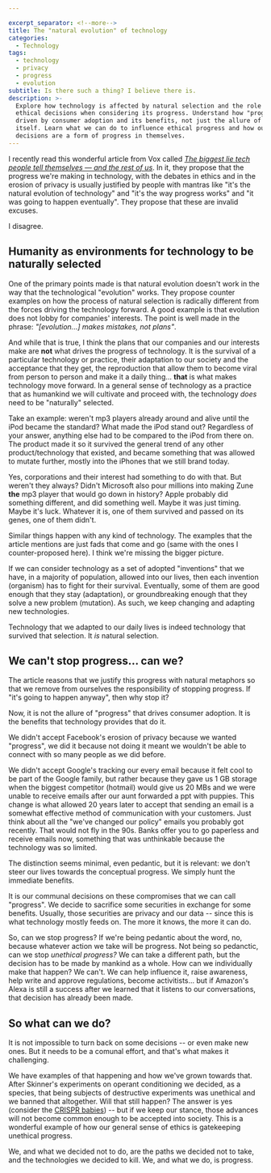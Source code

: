 ```yaml
---

excerpt_separator: <!--more-->
title: The "natural evolution" of technology
categories:
  - Technology
tags:
  - technology
  - privacy
  - progress
  - evolution
subtitle: Is there such a thing? I believe there is.
description: >-
  Explore how technology is affected by natural selection and the role of
  ethical decisions when considering its progress. Understand how "progress" is
  driven by consumer adoption and its benefits, not just the allure of progress
  itself. Learn what we can do to influence ethical progress and how our
  decisions are a form of progress in themselves.
---
```




I recently read this wonderful article from Vox called _[The biggest lie tech people tell themselves — and the rest of us](https://www.vox.com/the-highlight/2019/10/1/20887003/tech-technology-evolution-natural-inevitable-ethics)_. In it, they propose that the progress we're making in technology, with the debates in ethics and in the erosion of privacy is usually justified by people with mantras like "it's the natural evolution of technology" and "it's the way progress works" and "it was going to happen eventually". They propose that these are invalid excuses.

I disagree.

<!--more-->

## Humanity as environments for technology to be naturally selected

One of the primary points made is that natural evolution doesn't work in the way that the technological "evolution" works. They propose counter examples on how the process of natural selection is radically different from the forces driving the technology forward. A good example is that evolution does not lobby for companies' interests. The point is well made in the phrase: _"[evolution...] makes mistakes, not plans"_.

And while that is true, I think the plans that our companies and our interests make are **not** what drives the progress of technology. It is the survival of a particular technology or practice, their adaptation to our society and the acceptance that they get, the reproduction that allow them to become viral from person to person and make it a daily thing... **that** is what makes technology move forward. In a general sense of technology as a practice that as humankind we will cultivate and proceed with, the technology _does_ need to be "naturally" selected.

Take an example: weren't mp3 players already around and alive until the iPod became the standard? What made the iPod stand out? Regardless of your answer, anything else had to be compared to the iPod from there on. The product made it so it survived the general trend of any other product/technology that existed, and became something that was allowed to mutate further, mostly into the iPhones that we still brand today.

Yes, corporations and their interest had something to do with that. But weren't they always? Didn't Microsoft also pour millions into making Zune **the** mp3 player that would go down in history? Apple probably did something different, and did something well. Maybe it was just timing. Maybe it's luck. Whatever it is, one of them survived and passed on its genes, one of them didn't.

Similar things happen with any kind of technology. The examples that the article mentions are just fads that come and go (same with the ones I counter-proposed here). I think we're missing the bigger picture.

If we can consider technology as a set of adopted "inventions" that we have, in a majority of population, allowed into our lives, then each invention (organism) has to fight for their survival. Eventually, some of them are good enough that they stay (adaptation), or groundbreaking enough that they solve a new problem (mutation). As such, we keep changing and adapting new technologies.

Technology that we adapted to our daily lives is indeed technology that survived that selection. It _is_ natural selection.

## We can't stop progress... can we?

The article reasons that we justify this progress with natural metaphors so that we remove from ourselves the responsibility of stopping progress. If "it's going to happen anyway", then why stop it?

Now, it is not the allure of "progress" that drives consumer adoption. It is the benefits that technology provides that do it.

We didn't accept Facebook's erosion of privacy because we wanted "progress", we did it because not doing it meant we wouldn't be able to connect with so many people as we did before.

We didn't accept Google's tracking our every email because it felt cool to be part of the Google family, but rather because they gave us 1 GB storage when the biggest competitor (hotmail) would give us 20 MBs and we were unable to receive emails after our aunt forwarded a ppt with puppies. This change is what allowed 20 years later to accept that sending an email is a somewhat effective method of communication with your customers. Just think about all the "we've changed our policy" emails you probably got recently. That would not fly in the 90s. Banks offer you to go paperless and receive emails now, something that was unthinkable because the technology was so limited.

The distinction seems minimal, even pedantic, but it is relevant: we don't steer our lives towards the conceptual progress. We simply hunt the immediate benefits.

It is our communal decisions on these compromises that we can call "progress". We decide to sacrifice some securities in exchange for some benefits. Usually, those securities are privacy and our data -- since this is what technology mostly feeds on. The more it knows, the more it can do.

So, can we stop progress? If we're being pedantic about the word, no, because whatever action we take will be progress. Not being so pedanctic, can we stop _unethical progress?_ We can take a different path, but the decision has to be made by mankind as a whole. How can we individually make that happen? We can't. We can help influence it, raise awareness, help write and approve regulations, become activitists... but if Amazon's Alexa is still a success after we learned that it listens to our conversations, that decision has already been made.

## So what can we do?

It is not impossible to turn back on some decisions -- or even make new ones. But it needs to be a comunal effort, and that's what makes it challenging.

We have examples of that happening and how we've grown towards that. After Skinner's experiments on operant conditioning we decided, as a species, that being subjects of destructive experiments was unethical and we banned that altogether. Will that still happen? The answer is yes (consider the [CRISPR babies](https://www.technologyreview.com/s/614764/chinas-crispr-babies-read-exclusive-excerpts-he-jiankui-paper/)) -- but if we keep our stance, those advances will not become common enough to be accepted into society. This is a wonderful example of how our general sense of ethics is gatekeeping unethical progress.

We, and what we decided not to do, are the paths we decided not to take, and the technologies we decided to kill. We, and what we do, is progress.
